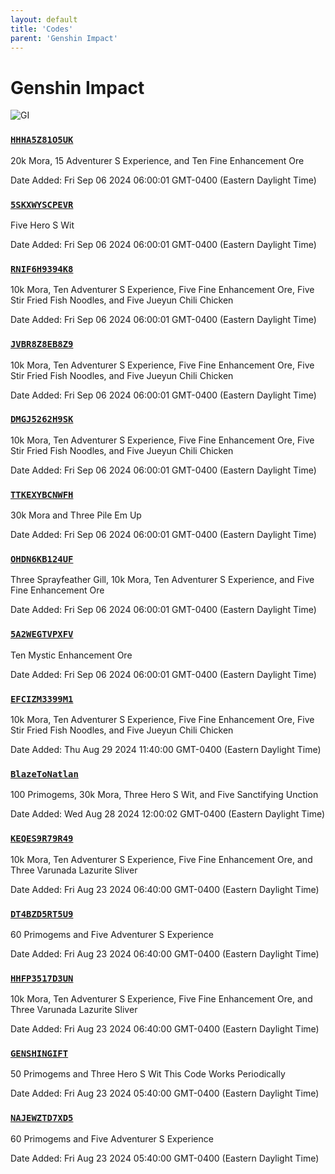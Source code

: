 ```yaml
---
layout: default
title: 'Codes'
parent: 'Genshin Impact'
---
```


# Genshin Impact

![GI](https://cdn.discordapp.com/emojis/1266474989566034024.png)

### [`HHHA5Z81O5UK`](https://genshin.hoyoverse.com/en/gift?code=HHHA5Z81O5UK)

20k Mora, 15 Adventurer S Experience, and Ten Fine Enhancement Ore

Date Added: Fri Sep 06 2024 06:00:01 GMT-0400 (Eastern Daylight Time)

### [`5SKXWYSCPEVR`](https://genshin.hoyoverse.com/en/gift?code=5SKXWYSCPEVR)

Five Hero S Wit

Date Added: Fri Sep 06 2024 06:00:01 GMT-0400 (Eastern Daylight Time)

### [`RNIF6H9394K8`](https://genshin.hoyoverse.com/en/gift?code=RNIF6H9394K8)

10k Mora, Ten Adventurer S Experience, Five Fine Enhancement Ore, Five Stir Fried Fish Noodles, and Five Jueyun Chili Chicken

Date Added: Fri Sep 06 2024 06:00:01 GMT-0400 (Eastern Daylight Time)

### [`JVBR8Z8EB8Z9`](https://genshin.hoyoverse.com/en/gift?code=JVBR8Z8EB8Z9)

10k Mora, Ten Adventurer S Experience, Five Fine Enhancement Ore, Five Stir Fried Fish Noodles, and Five Jueyun Chili Chicken

Date Added: Fri Sep 06 2024 06:00:01 GMT-0400 (Eastern Daylight Time)

### [`DMGJ5262H9SK`](https://genshin.hoyoverse.com/en/gift?code=DMGJ5262H9SK)

10k Mora, Ten Adventurer S Experience, Five Fine Enhancement Ore, Five Stir Fried Fish Noodles, and Five Jueyun Chili Chicken

Date Added: Fri Sep 06 2024 06:00:01 GMT-0400 (Eastern Daylight Time)

### [`TTKEXYBCNWFH`](https://genshin.hoyoverse.com/en/gift?code=TTKEXYBCNWFH)

30k Mora and Three Pile  Em Up

Date Added: Fri Sep 06 2024 06:00:01 GMT-0400 (Eastern Daylight Time)

### [`OHDN6KB124UF`](https://genshin.hoyoverse.com/en/gift?code=OHDN6KB124UF)

Three Sprayfeather Gill, 10k Mora, Ten Adventurer S Experience, and Five Fine Enhancement Ore

Date Added: Fri Sep 06 2024 06:00:01 GMT-0400 (Eastern Daylight Time)

### [`5A2WEGTVPXFV`](https://genshin.hoyoverse.com/en/gift?code=5A2WEGTVPXFV)

Ten Mystic Enhancement Ore

Date Added: Fri Sep 06 2024 06:00:01 GMT-0400 (Eastern Daylight Time)

### [`EFCIZM3399M1`](https://genshin.hoyoverse.com/en/gift?code=EFCIZM3399M1)

10k Mora, Ten Adventurer S Experience, Five Fine Enhancement Ore, Five Stir Fried Fish Noodles, and Five Jueyun Chili Chicken

Date Added: Thu Aug 29 2024 11:40:00 GMT-0400 (Eastern Daylight Time)

### [`BlazeToNatlan`](https://genshin.hoyoverse.com/en/gift?code=BlazeToNatlan)

100 Primogems, 30k Mora, Three Hero S Wit, and Five Sanctifying Unction

Date Added: Wed Aug 28 2024 12:00:02 GMT-0400 (Eastern Daylight Time)

### [`KEQES9R79R49`](https://genshin.hoyoverse.com/en/gift?code=KEQES9R79R49)

10k Mora, Ten Adventurer S Experience, Five Fine Enhancement Ore, and Three Varunada Lazurite Sliver

Date Added: Fri Aug 23 2024 06:40:00 GMT-0400 (Eastern Daylight Time)

### [`DT4BZD5RT5U9`](https://genshin.hoyoverse.com/en/gift?code=DT4BZD5RT5U9)

60 Primogems and Five Adventurer S Experience

Date Added: Fri Aug 23 2024 06:40:00 GMT-0400 (Eastern Daylight Time)

### [`HHFP3517D3UN`](https://genshin.hoyoverse.com/en/gift?code=HHFP3517D3UN)

10k Mora, Ten Adventurer S Experience, Five Fine Enhancement Ore, and Three Varunada Lazurite Sliver

Date Added: Fri Aug 23 2024 06:40:00 GMT-0400 (Eastern Daylight Time)

### [`GENSHINGIFT`](https://genshin.hoyoverse.com/en/gift?code=GENSHINGIFT)

50 Primogems and Three Hero S Wit  This Code Works Periodically

Date Added: Fri Aug 23 2024 05:40:00 GMT-0400 (Eastern Daylight Time)

### [`NAJEWZTD7XD5`](https://genshin.hoyoverse.com/en/gift?code=NAJEWZTD7XD5)

60 Primogems and Five Adventurer S Experience

Date Added: Fri Aug 23 2024 05:40:00 GMT-0400 (Eastern Daylight Time)